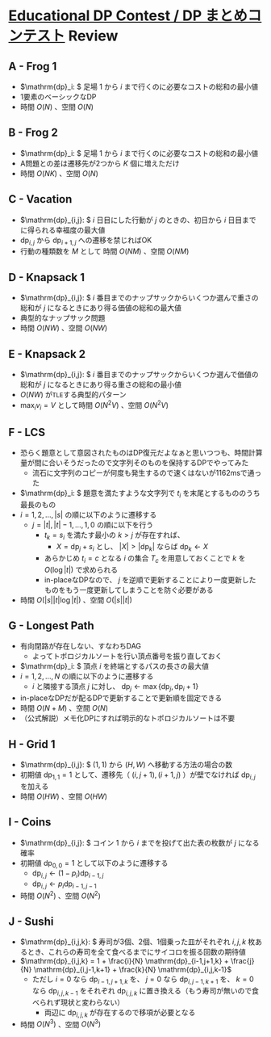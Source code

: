# [Educational DP Contest / DP まとめコンテスト](https://atcoder.jp/contests/dp) Review

## A - Frog 1
- $\mathrm{dp}_i: $ 足場 $1$ から $i$ まで行くのに必要なコストの総和の最小値
- 1要素のベーシックなDP
- 時間 $O(N)$ 、空間 $O(N)$

## B - Frog 2
- $\mathrm{dp}_i: $ 足場 $1$ から $i$ まで行くのに必要なコストの総和の最小値
- A問題との差は遷移先が2つから $K$ 個に増えただけ
- 時間 $O(NK)$ 、空間 $O(N)$

## C - Vacation
- $\mathrm{dp}_{i,j}: $ $i$ 日目にした行動が $j$ のときの、初日から $i$ 日目までに得られる幸福度の最大値
- $\mathrm{dp}_{i,j}$ から $\mathrm{dp}_{i+1,j}$ への遷移を禁じればOK
- 行動の種類数を $M$ として 時間 $O(NM)$ 、空間 $O(NM)$

## D - Knapsack 1
- $\mathrm{dp}_{i,j}: $ $i$ 番目までのナップサックからいくつか選んで重さの総和が $j$ になるときにあり得る価値の総和の最大値
- 典型的なナップサック問題
- 時間 $O(NW)$ 、空間 $O(NW)$

## E - Knapsack 2
- $\mathrm{dp}_{i,j}: $ $i$ 番目までのナップサックからいくつか選んで価値の総和が $j$ になるときにあり得る重さの総和の最小値
- $O(NW)$ が`TLE`する典型的パターン
- $\max_i v_i = V$ として時間 $O(N^2V)$ 、空間 $O(N^2V)$

## F - LCS
- 恐らく題意として意図されたものはDP復元だよなぁと思いつつも、時間計算量が間に合いそうだったので文字列そのものを保持するDPでやってみた
  - 流石に文字列のコピーが何度も発生するので速くはないが1162msで通った
- $\mathrm{dp}_i: $ 題意を満たすような文字列で $t_i$ を末尾とするもののうち最長のもの
- $i = 1, 2, \dots, |s|$ の順に以下のように遷移する
  - $j = |t|, |t|-1, \dots, 1, 0$ の順に以下を行う
    - $t_k = s_i$ を満たす最小の $k > j$ が存在すれば、
      - $X = \mathrm{dp}_j + s_i$ とし、 $|X| > |\mathrm{dp}_{k}|$ ならば $\mathrm{dp}_{k} \gets X$
    - あらかじめ $t_i = c$ となる $i$ の集合 $T_c$ を用意しておくことで $k$ を $O(\log |t|)$ で求められる
    - in-placeなDPなので、 $j$ を逆順で更新することにより一度更新したものをもう一度更新してしまうことを防ぐ必要がある
- 時間 $O(|s||t| \log |t|)$ 、空間 $O(|s||t|)$

## G - Longest Path
- 有向閉路が存在しない、すなわちDAG
  - よってトポロジカルソートを行い頂点番号を振り直しておく
- $\mathrm{dp}_i: $ 頂点 $i$ を終端とするパスの長さの最大値
- $i = 1, 2, \dots, N$ の順に以下のように遷移する
  - $i$ と隣接する頂点 $j$ に対し、 $\mathrm{dp}_j \gets \max \{ \mathrm{dp}_j, \mathrm{dp}_i + 1 \}$
- in-placeなDPだが配るDPで更新することで更新順を固定できる
- 時間 $O(N+M)$ 、空間 $O(N)$
- （公式解説）メモ化DPにすれば明示的なトポロジカルソートは不要

## H - Grid 1
- $\mathrm{dp}_{i,j}: $ $(1,1)$ から $(H,W)$ へ移動する方法の場合の数
- 初期値 $\mathrm{dp}_{1,1} = 1$ として、遷移先（ $(i, j+1), (i+1, j)$ ）が壁でなければ $\mathrm{dp}_{i,j}$ を加える
- 時間 $O(HW)$ 、空間 $O(HW)$

## I - Coins
- $\mathrm{dp}_{i,j}: $ コイン $1$ から $i$ までを投げて出た表の枚数が $j$ になる確率
- 初期値 $\mathrm{dp}_{0,0} = 1$ として以下のように遷移する
  - $\mathrm{dp}_{i, j} \gets (1 - p_i) \mathrm{dp}_{i-1, j}$
  - $\mathrm{dp}_{i, j} \gets p_i \mathrm{dp}_{i-1, j-1}$
- 時間 $O(N^2)$ 、空間 $O(N^2)$

## J - Sushi
- $\mathrm{dp}_{i,j,k}: $ 寿司が3個、2個、1個乗った皿がそれぞれ $i,j,k$ 枚あるとき、これらの寿司を全て食べるまでにサイコロを振る回数の期待値
- $\mathrm{dp}_{i,j,k} = 1 + \frac{i}{N} \mathrm{dp}_{i-1,j+1,k} + \frac{j}{N} \mathrm{dp}_{i,j-1,k+1} + \frac{k}{N} \mathrm{dp}_{i,j,k-1}$
  - ただし $i = 0$ なら $\mathrm{dp}_{i-1,j+1,k}$ を、 $j = 0$ なら $\mathrm{dp}_{i,j-1,k+1}$ を、 $k = 0$ なら $\mathrm{dp}_{i,j,k-1}$ をそれぞれ $\mathrm{dp}_{i,j,k}$ に置き換える（もう寿司が無いので食べられず現状と変わらない）
    - 両辺に $\mathrm{dp}_{i,j,k}$ が存在するので移項が必要となる
- 時間 $O(N^3)$ 、空間 $O(N^3)$
